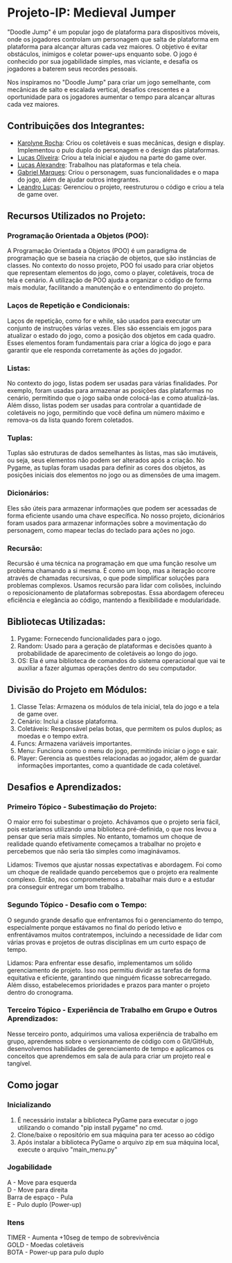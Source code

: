 # Projeto-IP: Medieval Jumper

"Doodle Jump" é um popular jogo de plataforma para dispositivos móveis, onde os jogadores controlam um personagem que salta de plataforma em plataforma para alcançar alturas cada vez maiores. O objetivo é evitar obstáculos, inimigos e coletar power-ups enquanto sobe. O jogo é conhecido por sua jogabilidade simples, mas viciante, e desafia os jogadores a baterem seus recordes pessoais.

Nos inspiramos no "Doodle Jump" para criar um jogo semelhante, com mecânicas de salto e escalada vertical, desafios crescentes e a oportunidade para os jogadores aumentar o tempo para alcançar alturas cada vez maiores. 

## Contribuições dos Integrantes:

- [Karolyne Rocha](https://github.com/karolrocha): Criou os coletáveis e suas mecânicas, design e display. Implementou o pulo duplo do personagem e o design das plataformas. 
- [Lucas Oliveira](https://github.com/lucvseco): Criou a tela inicial e ajudou na parte do game over.
- [Lucas Alexandre](https://github.com/LucasalMarques): Trabalhou nas plataformas e tela cheia.
- [Gabriel Marques](https://github.com/gabriel-gma5): Criou o personagem, suas funcionalidades e o mapa do jogo, além de ajudar outros integrantes.
- [Leandro Lucas](https://github.com/LeandroLucas8520): Gerenciou o projeto, reestruturou o código e criou a tela de game over.


## Recursos Utilizados no Projeto:

### Programação Orientada a Objetos (POO):

A Programação Orientada a Objetos (POO) é um paradigma de programação que se baseia na criação de objetos, que são instâncias de classes. No contexto do nosso projeto, POO foi usado para criar objetos que representam elementos do jogo, como o player, coletáveis, troca de tela e cenário.
A utilização de POO ajuda a organizar o código de forma mais modular, facilitando a manutenção e o entendimento do projeto.
### Laços de Repetição e Condicionais:

Laços de repetição, como for e while, são usados para executar um conjunto de instruções várias vezes. Eles são essenciais em jogos para atualizar o estado do jogo, como a posição dos objetos em cada quadro.
Esses elementos foram fundamentais para criar a lógica do jogo e para garantir que ele responda corretamente às ações do jogador.
### Listas:

No contexto do jogo, listas podem ser usadas para várias finalidades.
Por exemplo, foram usadas para armazenar as posições das plataformas no cenário, permitindo que o jogo saiba onde colocá-las e como atualizá-las.
Além disso, listas podem ser usadas para controlar a quantidade de coletáveis no jogo, permitindo que você defina um número máximo e remova-os da lista quando forem coletados.
### Tuplas:

Tuplas são estruturas de dados semelhantes às listas, mas são imutáveis, ou seja, seus elementos não podem ser alterados após a criação. No Pygame, as tuplas foram usadas para definir as cores dos objetos, as posições iniciais dos elementos no jogo ou as dimensões de uma imagem.
### Dicionários:

Eles são úteis para armazenar informações que podem ser acessadas de forma eficiente usando uma chave específica.
No nosso projeto, dicionários foram usados para armazenar informações sobre a movimentação do personagem, como mapear teclas do teclado para ações no jogo.
### Recursão:

Recursão é uma técnica na programação em que uma função resolve um problema chamando a si mesma. É como um loop, mas a iteração ocorre através de chamadas recursivas, o que pode simplificar soluções para problemas complexos. Usamos recursão para lidar com colisões, incluindo o reposicionamento de plataformas sobrepostas. Essa abordagem ofereceu eficiência e elegância ao código, mantendo a flexibilidade e modularidade.

## Bibliotecas Utilizadas:
1. Pygame: Fornecendo funcionalidades para o jogo.
2. Random: Usado para a geração de plataformas e decisões quanto à probabilidade de aparecimento de coletáveis ao longo do jogo.
3. OS: Ela é uma biblioteca de comandos do sistema operacional que vai te auxiliar a fazer algumas operações dentro do seu computador.

## Divisão do Projeto em Módulos:

1. Classe Telas: Armazena os módulos de tela inicial, tela do jogo e a tela de game over.
2. Cenário: Inclui a classe plataforma.
3. Coletáveis: Responsável pelas botas, que permitem os pulos duplos; as moedas e o tempo extra.
4. Funcs: Armazena variáveis importantes.
5. Menu: Funciona como o menu do jogo, permitindo iniciar o jogo e sair.
6. Player: Gerencia as questões relacionadas ao jogador, além de guardar informações importantes, como a quantidade de cada coletável.

## Desafios e Aprendizados:

### Primeiro Tópico - Subestimação do Projeto:

O maior erro foi subestimar o projeto. Achávamos que o projeto seria fácil, pois estaríamos utilizando uma biblioteca pré-definida, o que nos levou a pensar que seria mais simples. No entanto, tomamos um choque de realidade quando efetivamente começamos a trabalhar no projeto e percebemos que não seria tão simples como imaginávamos.

Lidamos: Tivemos que ajustar nossas expectativas e abordagem. Foi como um choque de realidade quando percebemos que o projeto era realmente complexo. Então, nos comprometemos a trabalhar mais duro e a estudar pra conseguir entregar um bom trabalho.

### Segundo Tópico - Desafio com o Tempo:

O segundo grande desafio que enfrentamos foi o gerenciamento do tempo, especialmente porque estávamos no final do período letivo e enfrentávamos muitos contratempos, incluindo a necessidade de lidar com várias provas e projetos de outras disciplinas em um curto espaço de tempo.

Lidamos: Para enfrentar esse desafio, implementamos um sólido gerenciamento de projeto. Isso nos permitiu dividir as tarefas de forma equitativa e eficiente, garantindo que ninguém ficasse sobrecarregado. Além disso, estabelecemos prioridades e prazos para manter o projeto dentro do cronograma.

### Terceiro Tópico - Experiência de Trabalho em Grupo e Outros Aprendizados:

Nesse terceiro ponto, adquirimos uma valiosa experiência de trabalho em grupo, aprendemos sobre o versionamento de código com o Git/GitHub, desenvolvemos habilidades de gerenciamento de tempo e aplicamos os conceitos que aprendemos em sala de aula para criar um projeto real e tangível.

## Como jogar 
 ### Inicializando
 1. É necessário instalar a biblioteca PyGame para executar o jogo utilizando o comando "pip install pygame" no cmd.
 2. Clone/baixe o repositório em sua máquina para ter acesso ao código
 3. Após instalar a biblioteca PyGame o arquivo zip em sua máquina local, execute o arquivo "main_menu.py"
 ### Jogabilidade
A - Move para esquerda<br>
D - Move para direita<br>
Barra de espaço - Pula<br>
E - Pulo duplo (Power-up)
### Itens
TIMER - Aumenta +10seg de tempo de sobrevivência <br>
GOLD - Moedas coletáveis<br>
BOTA - Power-up para pulo duplo<br>